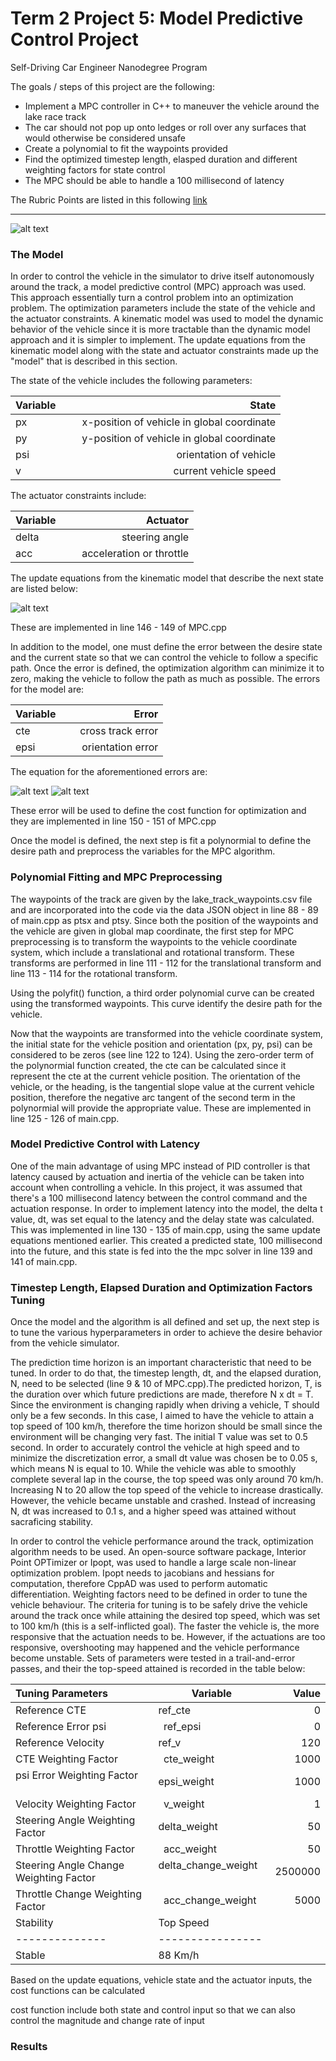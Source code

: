 # **Term 2 Project 5: Model Predictive Control Project**
Self-Driving Car Engineer Nanodegree Program

The goals / steps of this project are the following:

* Implement a MPC controller in C++ to maneuver the vehicle around the lake race track 
* The car should not pop up onto ledges or roll over any surfaces that would otherwise be considered unsafe
* Create a polynomial to fit the waypoints provided
* Find the optimized timestep length, elasped duration and different weighting factors for state control
* The MPC should be able to handle a 100 millisecond of latency

[//]: # (Image References)

[image1]: ./images/MPC_1.png "MPC"
[image2]: ./images/state.png "Update equations"
[image3]: ./images/cte.png "cross track error"
[image4]: ./images/orientationError.png "orientation error"

The Rubric Points are listed in this following [link](https://review.udacity.com/#!/rubrics/896/view)   

---

![alt text][image1]

### The Model

In order to control the vehicle in the simulator to drive itself autonomously around the track, a model predictive control (MPC) approach was used.  This approach essentially turn a control problem into an optimization problem.  The optimization parameters include the state of the vehicle and the actuator constraints.  A kinematic model was used to model the dynamic behavior of the vehicle since it is more tractable than the dynamic model approach and it is simpler to implement.  The update equations from the kinematic model along with the state and actuator constraints made up the "model" that is described in this section.

The state of the vehicle includes the following parameters:

| Variable     |    State    |
|:--------------|-------------:|
| px            | x-position of vehicle in global coordinate       |
| py     |    y-position of vehicle in global coordinate    |
| psi | orientation of vehicle |
| v | current vehicle speed  |

The actuator constraints include:

| Variable     |    Actuator    |
|:--------------|-------------:|
| delta            | steering angle       |
| acc     |    acceleration or throttle    |

The update equations from the kinematic model that describe the next state are listed below:

![alt text][image2]

These are implemented in line 146 - 149 of MPC.cpp

In addition to the model, one must define the error between the desire state and the current state so that we can control the vehicle to follow a specific path.  Once the error is defined, the optimization algorithm can minimize it to zero, making the vehicle to follow the path as much as possible.  The errors for the model are:

| Variable     |    Error    |
|:--------------|-------------:|
| cte            | cross track error       |
| epsi     |    orientation error    |

The equation for the aforementioned errors are:

![alt text][image3]
![alt text][image4]

These error will be used to define the cost function for optimization and they are implemented in line 150 - 151 of MPC.cpp

Once the model is defined, the next step is fit a polynormial to define the desire path and preprocess the variables for the MPC algorithm.

### Polynomial Fitting and MPC Preprocessing

The waypoints of the track are given by the lake_track_waypoints.csv file and are incorporated into the code via the data JSON object in line 88 - 89 of main.cpp as ptsx and ptsy.  Since both the position of the waypoints and the vehicle are given in global map coordinate, the first step for MPC preprocessing is to transform the waypoints to the vehicle coordinate system, which include a translational and rotational transform.  These transforms are performed in line 111 - 112 for the translational transform and line 113 - 114 for the rotational transform.

Using the polyfit() function, a third order polynomial curve can be created using the transformed waypoints.  This curve identify the desire path for the vehicle.  

Now that the waypoints are transformed into the vehicle coordinate system, the initial state for the vehicle position and orientation (px, py, psi) can be considered to be zeros (see line 122 to 124). Using the zero-order term of the polynormial function created, the cte can be calculated since it represent the cte at the current vehicle position.  The orientation of the vehicle, or the heading, is the tangential slope value at the current vehicle position, therefore the negative arc tangent of the second term in the polynormial will provide the appropriate value.  These are implemented in line 125 - 126 of main.cpp.

### Model Predictive Control with Latency

One of the main advantage of using MPC instead of PID controller is that latency caused by actuation and inertia of the vehicle can be taken into account when controlling a vehicle.  In this project, it was assumed that there's a 100 millisecond latency between the control command and the actuation response.  In order to implement latency into the model, the delta t value, dt, was set equal to the latency and the delay state was calculated.  This was implemented in line 130 - 135 of main.cpp, using the same update equations mentioned earlier.  This created a predicted state, 100 millisecond into the future, and this state is fed into the the mpc solver in line 139 and 141 of main.cpp.

### Timestep Length, Elapsed Duration and Optimization Factors Tuning 

Once the model and the algorithm is all defined and set up, the next step is to tune the various hyperparameters in order to achieve the desire behavior from the vehicle simulator.  

The prediction time horizon is an important characteristic that need to be tuned.  In order to do that, the timestep length, dt, and the elapsed duration, N, need to be selected (line 9 & 10 of MPC.cpp).The predicted horizon, T, is the duration over which future predictions are made, therefore N x dt = T.  Since the environment is changing rapidly when driving a vehicle, T should only be a few seconds.  In this case, I aimed to have the vehicle to attain a top speed of 100 km/h, therefore the time horizon should be small since the environment will be changing very fast. The initial T value was set to 0.5 second.  In order to accurately control the vehicle at high speed and to minimize the discretization error, a small dt value was chosen be to 0.05 s, which means N is equal to 10.  While the vehicle was able to smoothly complete several lap in the course, the top speed was only around 70 km/h.  Increasing N to 20 allow the top speed of the vehicle to increase drastically.  However, the vehicle became unstable and crashed.  Instead of increasing N, dt was increased to 0.1 s, and a higher speed was attained without sacraficing stability.

In order to control the vehicle performance around the track, optimization algorithm needs to be used.  An open-source software package, Interior Point OPTimizer or Ipopt, was used to handle a large scale non-linear optimization problem.  Ipopt needs to jacobians and hessians for computation, therefore CppAD was used to perform automatic differentiation.  Weighting factors need to be defined in order to tune the vehicle behaviour.  The criteria for tuning is to be safely drive the vehicle around the track once while attaining the desired top speed, which was set to 100 km/h (this is a self-inflicted goal).  The faster the vehicle is, the more responsive that the actuation needs to be.  However, if the actuations are too responsive, overshooting may happened and the vehicle performance become unstable.  Sets of parameters were tested in a trail-and-error passes, and their the top-speed attained is recorded in the table below:

| Tuning Parameters     | Variable | Value    |
|:--------------|-------------|----------------:|
| Reference CTE           | ref_cte        | 0    |
| Reference Error psi     |    ref_epsi    | 0    |
| Reference Velocity           | ref_v          | 120  |
| CTE Weighting Factor     |    cte_weight    | 1000    |
| psi Error Weighting Factor            | epsi_weight        | 1000    |
| Velocity Weighting Factor      |    v_weight    | 1    |
| Steering Angle Weighting Factor           | delta_weight        | 50    |
| Throttle Weighting Factor      |    acc_weight    | 50    |
| Steering Angle Change Weighting Factor           | delta_change_weight        | 2500000    |
| Throttle Change Weighting Factor      |    acc_change_weight    | 5000    |
| Stability |   Top Speed |
|--------------|----------------|
| Stable | 88 Km/h |







Based on the update equations, vehicle state and the actuator inputs, the cost functions can be calculated

cost function include both state and control input so that we can also control the magnitude and change rate of input



### Results




